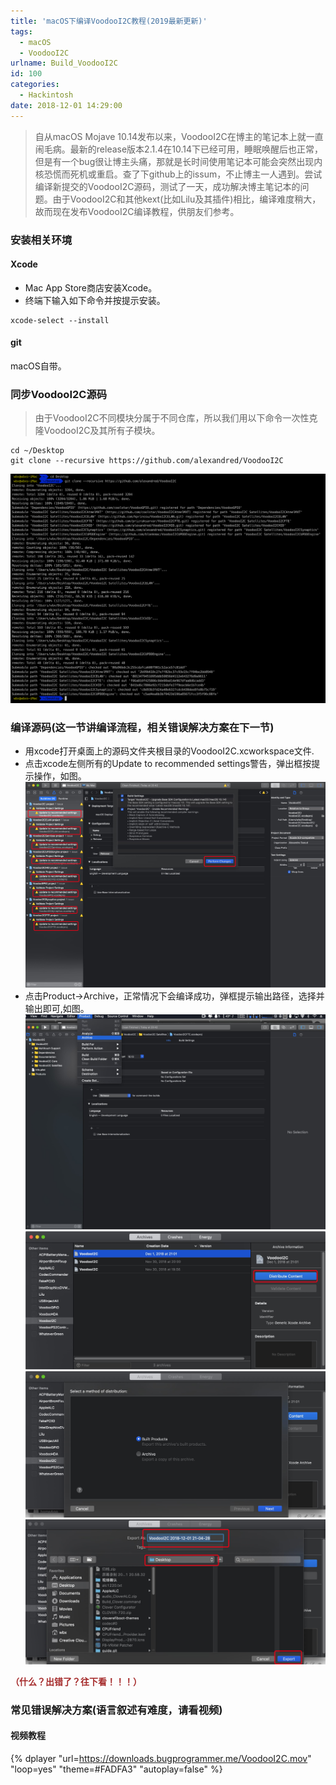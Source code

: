 ```yaml
---
title: 'macOS下编译VoodooI2C教程(2019最新更新)'
tags:
  - macOS
  - VoodooI2C
urlname: Build_VoodooI2C
id: 100
categories:
  - Hackintosh
date: 2018-12-01 14:29:00
---
```


>自从macOS Mojave 10.14发布以来，VoodooI2C在博主的笔记本上就一直闹毛病。最新的release版本2.1.4在10.14下已经可用，睡眠唤醒后也正常，但是有一个bug很让博主头痛，那就是长时间使用笔记本可能会突然出现内核恐慌而死机或重启。查了下github上的issum，不止博主一人遇到。尝试编译新提交的VoodooI2C源码，测试了一天，成功解决博主笔记本的问题。由于VoodooI2C和其他kext(比如Lilu及其插件)相比，编译难度稍大，故而现在发布VoodooI2C编译教程，供朋友们参考。<!--more-->

### 安装相关环境
#### Xcode
* Mac App Store商店安装Xcode。
* 终端下输入如下命令并按提示安装。
```
xcode-select --install
```

#### git
macOS自带。

### 同步VoodooI2C源码
>由于VoodooI2C不同模块分属于不同仓库，所以我们用以下命令一次性克隆VoodooI2C及其所有子模块。
```
cd ~/Desktop
git clone --recursive https://github.com/alexandred/VoodooI2C
```
![](/images/VoodooI2C.png)
### 编译源码(这一节讲编译流程，相关错误解决方案在下一节)
* 用xcode打开桌面上的源码文件夹根目录的VoodooI2C.xcworkspace文件.
* 点击xcode左侧所有的Update to recommended settings警告，弹出框按提示操作，如图。
![](/images/f9e31b416d4e0e3aae2713e4179f96db06b06ccb.jpg)
* 点击Product->Archive，正常情况下会编译成功，弹框提示输出路径，选择并输出即可,如图。
![](/images/9cedcbc68b08583136ff1b3516e64da0d3ac853f.jpg)
![](/images/dcbee1d5a094c5c8b4d45f71e75665ea47162abc.jpg)
![](/images/6e92d382389ce86b6eb2970de040093a928ee566.jpg)
![](/images/f1c31149e6af98479134e71c7741de7069956ff0.jpg)

<font color=#A52A2A >**（什么？出错了？往下看！！！）**</font>

### 常见错误解决方案(语言叙述有难度，请看视频)
#### 视频教程
{% dplayer "url=https://downloads.bugprogrammer.me/VoodooI2C.mov" "loop=yes" "theme=#FADFA3" "autoplay=false" %}